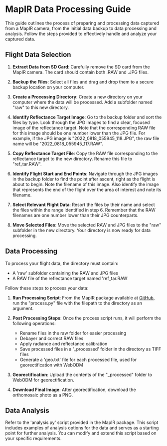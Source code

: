 # MapIR Data Processing Guide

This guide outlines the process of preparing and processing data captured from a MapIR camera, from the initial data backup to data processing and analysis. Follow the steps provided to effectively handle and analyze your captured data.

## Flight Data Selection

1. **Extract Data from SD Card**: Carefully remove the SD card from the MapIR camera. The card should contain both .RAW and .JPG files.

2. **Backup the Files**: Select all files and drag and drop them to a secure backup location on your computer.

3. **Create a Processing Directory**: Create a new directory on your computer where the data will be processed. Add a subfolder named "raw" to this new directory.

4. **Identify Reflectance Target Image**: Go to the backup folder and sort the files by type. Look through the JPG images to find a clear, focused image of the reflectance target. Note that the corresponding RAW file for this image should be one number lower than the JPG file. For example, if the JPG image is "2022_0818_055945_118.JPG", the raw file name will be "2022_0818_055945_117.RAW".

5. **Copy Reflectance Target File**: Copy the RAW file corresponding to the reflectance target to the new directory. Rename this file to "ref_tar.RAW".

6. **Identify Flight Start and End Points**: Navigate through the JPG images in the backup folder to find the point after ascent, right as the flight is about to begin. Note the filename of this image. Also identify the image that represents the end of the flight over the area of interest and note its filename.

7. **Select Relevant Flight Data**: Resort the files by their name and select the files within the range identified in step 6. Remember that the RAW filenames are one number lower than their JPG counterparts.

8. **Move Selected Files**: Move the selected RAW and JPG files to the "raw" subfolder in the new directory. Your directory is now ready for data processing.

## Data Processing

To process your flight data, the directory must contain:

- A 'raw' subfolder containing the RAW and JPG files
- A RAW file of the reflectance target named 'ref_tar.RAW'

Follow these steps to process your data:

1. **Run Processing Script**: From the MapIR package available at [GitHub](https://github.com/JacobsSensorLab/mapir), run the "process.py" file with the filepath to the directory as an argument.

2. **Post Processing Steps**: Once the process script runs, it will perform the following operations:

    - Rename files in the raw folder for easier processing
    - Debayer and correct RAW files
    - Apply radiance and reflectance calibration
    - Save processed files in a '_processed' folder in the directory as TIFF files
    - Generate a 'geo.txt' file for each processed file, used for georectification with WebODM

3. **Georectification**: Upload the contents of the "_processed" folder to WebODM for georectification.

4. **Download Final Image**: After georectification, download the orthomosaic photo as a PNG.

## Data Analysis

Refer to the 'analysis.py' script provided in the MapIR package. This script includes examples of analysis options for the data and serves as a starting point for further analysis. You can modify and extend this script based on your specific requirements.
